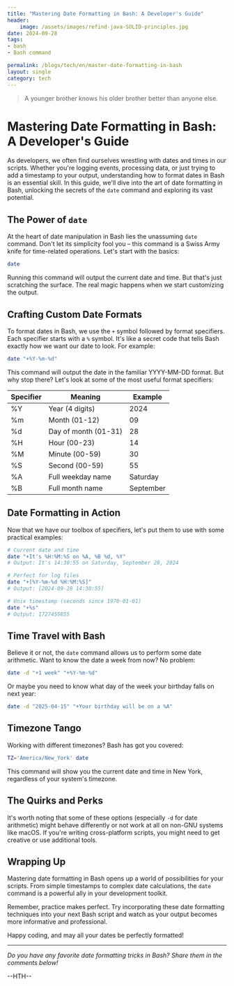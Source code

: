 ```yaml
---
title: "Mastering Date Formatting in Bash: A Developer's Guide"
header:
    image: /assets/images/refind-java-SOLID-principles.jpg
date: 2024-09-28
tags:
- bash
- Bash command

permalink: /blogs/tech/en/master-date-formatting-in-bash
layout: single
category: tech
---
```

> A younger brother knows his older brother better than anyone else.

# Mastering Date Formatting in Bash: A Developer's Guide


As developers, we often find ourselves wrestling with dates and times in our scripts. Whether you're logging events, processing data, or just trying to add a timestamp to your output, understanding how to format dates in Bash is an essential skill. In this guide, we'll dive into the art of date formatting in Bash, unlocking the secrets of the `date` command and exploring its vast potential.

## The Power of `date`

At the heart of date manipulation in Bash lies the unassuming `date` command. Don't let its simplicity fool you – this command is a Swiss Army knife for time-related operations. Let's start with the basics:

```bash
date
```

Running this command will output the current date and time. But that's just scratching the surface. The real magic happens when we start customizing the output.

## Crafting Custom Date Formats

To format dates in Bash, we use the `+` symbol followed by format specifiers. Each specifier starts with a `%` symbol. It's like a secret code that tells Bash exactly how we want our date to look. For example:

```bash
date "+%Y-%m-%d"
```

This command will output the date in the familiar YYYY-MM-DD format. But why stop there? Let's look at some of the most useful format specifiers:

| Specifier | Meaning | Example |
|-----------|---------|---------|
| %Y | Year (4 digits) | 2024 |
| %m | Month (01-12) | 09 |
| %d | Day of month (01-31) | 28 |
| %H | Hour (00-23) | 14 |
| %M | Minute (00-59) | 30 |
| %S | Second (00-59) | 55 |
| %A | Full weekday name | Saturday |
| %B | Full month name | September |

## Date Formatting in Action

Now that we have our toolbox of specifiers, let's put them to use with some practical examples:

```bash
# Current date and time
date "+It's %H:%M:%S on %A, %B %d, %Y"
# Output: It's 14:30:55 on Saturday, September 28, 2024

# Perfect for log files
date "+[%Y-%m-%d %H:%M:%S]"
# Output: [2024-09-28 14:30:55]

# Unix timestamp (seconds since 1970-01-01)
date "+%s"
# Output: 1727455855
```

## Time Travel with Bash

Believe it or not, the `date` command allows us to perform some date arithmetic. Want to know the date a week from now? No problem:

```bash
date -d "+1 week" "+%Y-%m-%d"
```

Or maybe you need to know what day of the week your birthday falls on next year:

```bash
date -d "2025-04-15" "+Your birthday will be on a %A"
```

## Timezone Tango

Working with different timezones? Bash has got you covered:

```bash
TZ='America/New_York' date
```

This command will show you the current date and time in New York, regardless of your system's timezone.

## The Quirks and Perks

It's worth noting that some of these options (especially `-d` for date arithmetic) might behave differently or not work at all on non-GNU systems like macOS. If you're writing cross-platform scripts, you might need to get creative or use additional tools.

## Wrapping Up

Mastering date formatting in Bash opens up a world of possibilities for your scripts. From simple timestamps to complex date calculations, the `date` command is a powerful ally in your development toolkit.

Remember, practice makes perfect. Try incorporating these date formatting techniques into your next Bash script and watch as your output becomes more informative and professional.

Happy coding, and may all your dates be perfectly formatted!

---

*Do you have any favorite date formatting tricks in Bash? Share them in the comments below!*

--HTH--
